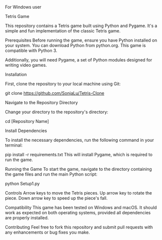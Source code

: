  For Windows user

Tetris Game

This repository contains a Tetris game built using Python and Pygame. It's a simple and fun implementation of the classic Tetris game.

Prerequisites
Before running the game, ensure you have Python installed on your system. You can download Python from python.org. This game is compatible with Python 3.

Additionally, you will need Pygame, a set of Python modules designed for writing video games.

Installation

First, clone the repository to your local machine using Git:

git clone https://github.com/SonjaLu/Tetris-Clone

Navigate to the Repository Directory

Change your directory to the repository's directory:

cd [Repository Name]

Install Dependencies

To install the necessary dependencies, run the following command in your terminal:

pip install -r requirements.txt
This will install Pygame, which is required to run the game.

Running the Game
To start the game, navigate to the directory containing the game files and run the main Python script:

python Setup1.py

Controls
Arrow keys to move the Tetris pieces.
Up arrow key to rotate the piece.
Down arrow key to speed up the piece's fall.

Compatibility
This game has been tested on Windows and macOS. It should work as expected on both operating systems, provided all dependencies are properly installed.

Contributing
Feel free to fork this repository and submit pull requests with any enhancements or bug fixes you make.
